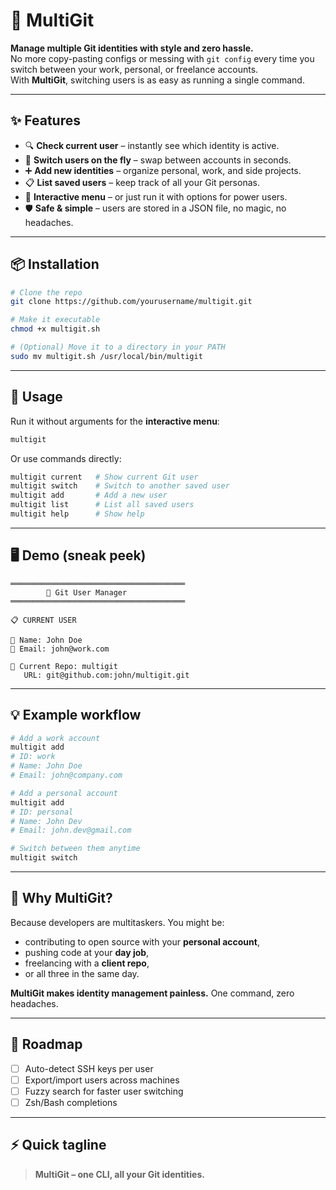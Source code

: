 # 🚀 MultiGit  

**Manage multiple Git identities with style and zero hassle.**  
No more copy-pasting configs or messing with `git config` every time you switch between your work, personal, or freelance accounts.  
With **MultiGit**, switching users is as easy as running a single command.  

---

## ✨ Features  

- 🔍 **Check current user** – instantly see which identity is active.  
- 🔄 **Switch users on the fly** – swap between accounts in seconds.  
- ➕ **Add new identities** – organize personal, work, and side projects.  
- 📋 **List saved users** – keep track of all your Git personas.  
- 🎨 **Interactive menu** – or just run it with options for power users.  
- 🛡️ **Safe & simple** – users are stored in a JSON file, no magic, no headaches.  

---

## 📦 Installation  

```bash
# Clone the repo
git clone https://github.com/yourusername/multigit.git

# Make it executable
chmod +x multigit.sh

# (Optional) Move it to a directory in your PATH
sudo mv multigit.sh /usr/local/bin/multigit
```

---

## 🚀 Usage  

Run it without arguments for the **interactive menu**:  

```bash
multigit
```

Or use commands directly:  

```bash
multigit current   # Show current Git user
multigit switch    # Switch to another saved user
multigit add       # Add a new user
multigit list      # List all saved users
multigit help      # Show help
```

---

## 🖥️ Demo (sneak peek)  

```
═══════════════════════════════════════
        🔧 Git User Manager
═══════════════════════════════════════

📋 CURRENT USER

👤 Name: John Doe  
📧 Email: john@work.com  

📁 Current Repo: multigit  
   URL: git@github.com:john/multigit.git
```

---

## 💡 Example workflow  

```bash
# Add a work account
multigit add
# ID: work
# Name: John Doe
# Email: john@company.com

# Add a personal account
multigit add
# ID: personal
# Name: John Dev
# Email: john.dev@gmail.com

# Switch between them anytime
multigit switch
```

---

## 🐙 Why MultiGit?  

Because developers are multitaskers. You might be:  
- contributing to open source with your **personal account**,  
- pushing code at your **day job**,  
- freelancing with a **client repo**,  
- or all three in the same day.  

**MultiGit makes identity management painless.** One command, zero headaches.  

---

## 📖 Roadmap  

- [ ] Auto-detect SSH keys per user  
- [ ] Export/import users across machines  
- [ ] Fuzzy search for faster user switching  
- [ ] Zsh/Bash completions  

---

## ⚡ Quick tagline  

> **MultiGit – one CLI, all your Git identities.**

